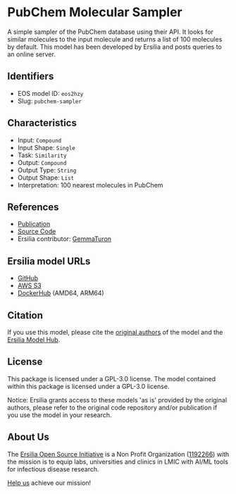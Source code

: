 # PubChem Molecular Sampler

A simple sampler of the PubChem database using their API. It looks for similar molecules to the input molecule and returns a list of 100 molecules by default. This model has been developed by Ersilia and posts queries to an online server.

## Identifiers

* EOS model ID: `eos2hzy`
* Slug: `pubchem-sampler`

## Characteristics

* Input: `Compound`
* Input Shape: `Single`
* Task: `Similarity`
* Output: `Compound`
* Output Type: `String`
* Output Shape: `List`
* Interpretation: 100 nearest molecules in PubChem

## References

* [Publication](https://academic.oup.com/nar/article/51/D1/D1373/6777787)
* [Source Code](https://github.com/ersilia-os/chem-sampler/blob/main/chemsampler/samplers/pubchem/sampler.py)
* Ersilia contributor: [GemmaTuron](https://github.com/GemmaTuron)

## Ersilia model URLs
* [GitHub](https://github.com/ersilia-os/eos2hzy)
* [AWS S3](https://ersilia-models-zipped.s3.eu-central-1.amazonaws.com/eos2hzy.zip)
* [DockerHub](https://hub.docker.com/r/ersiliaos/eos2hzy) (AMD64, ARM64)

## Citation

If you use this model, please cite the [original authors](https://academic.oup.com/nar/article/51/D1/D1373/6777787) of the model and the [Ersilia Model Hub](https://github.com/ersilia-os/ersilia/blob/master/CITATION.cff).

## License

This package is licensed under a GPL-3.0 license. The model contained within this package is licensed under a GPL-3.0 license.

Notice: Ersilia grants access to these models 'as is' provided by the original authors, please refer to the original code repository and/or publication if you use the model in your research.

## About Us

The [Ersilia Open Source Initiative](https://ersilia.io) is a Non Profit Organization ([1192266](https://register-of-charities.charitycommission.gov.uk/charity-search/-/charity-details/5170657/full-print)) with the mission is to equip labs, universities and clinics in LMIC with AI/ML tools for infectious disease research.

[Help us](https://www.ersilia.io/donate) achieve our mission!